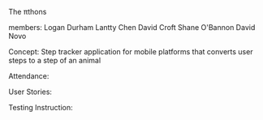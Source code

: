 The πthons

members:
    Logan Durham 
    Lantty Chen
    David Croft
    Shane O'Bannon
    David Novo

Concept:
    Step tracker application for mobile platforms that converts user steps to a step of an animal 

Attendance:
<link will be inserted here, please grab from team channel>

User Stories:
<link will be inserted here, please grab from team channel>

Testing Instruction:


